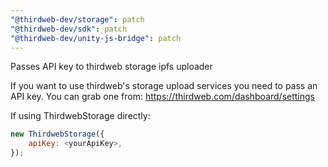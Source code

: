 ```yaml
---
"@thirdweb-dev/storage": patch
"@thirdweb-dev/sdk": patch
"@thirdweb-dev/unity-js-bridge": patch
---
```


Passes API key to thirdweb storage ipfs uploader

If you want to use thirdweb's storage upload services you need to pass an API key.
You can grab one from: https://thirdweb.com/dashboard/settings

If using ThirdwebStorage directly:

```javascript
new ThirdwebStorage({
    apiKey: <yourApiKey>,
});
```
